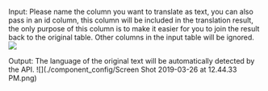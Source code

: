 Input: Please name the column you want to translate as text, you can also pass in an id column, this column will be included in the translation result, the only purpose of this column is to make it easier for you to join the result back to the original table. Other columns in the input table will be ignored.
![](https://bitbucket.org/kds_consulting_team/kds-team.ex-google-translation/src/master/component_config/Screen%20Shot%202019-03-26%20at%203.58.50%20PM.png)

Output: The language of the original text will be automatically detected by the API.
![](./component_config/Screen Shot 2019-03-26 at 12.44.33 PM.png)

